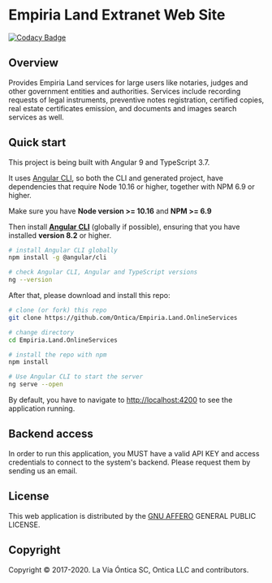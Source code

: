 # Empiria Land Extranet Web Site

[![Codacy Badge](https://api.codacy.com/project/badge/Grade/5d4a7bd36f5b4001bd0d1af439c08cb0)](https://app.codacy.com/app/Ontica/Empiria.Land.Extranet?utm_source=github.com&utm_medium=referral&utm_content=Ontica/Empiria.Land.Extranet&utm_campaign=Badge_Grade_Dashboard)

## Overview

Provides Empiria Land services for large users like notaries, judges and other government entities and authorities. Services include recording requests of legal instruments, preventive notes registration, certified copies, real estate certificates emission, and documents and images search services as well.

## Quick start

This project is being built with Angular 9 and TypeScript 3.7.

It uses [Angular CLI](https://github.com/angular/angular-cli), so both the CLI and generated project, have dependencies that require Node 10.16 or higher, together with NPM 6.9 or higher.

Make sure you have **Node version >= 10.16** and **NPM >= 6.9**

Then install **[Angular CLI](https://github.com/angular/angular-cli)** (globally if possible), ensuring that you have installed **version 8.2** or higher.

```bash
# install Angular CLI globally
npm install -g @angular/cli

# check Angular CLI, Angular and TypeScript versions
ng --version
```

After that, please download and install this repo:

```bash
# clone (or fork) this repo
git clone https://github.com/Ontica/Empiria.Land.OnlineServices

# change directory
cd Empiria.Land.OnlineServices

# install the repo with npm
npm install

# Use Angular CLI to start the server
ng serve --open

```

By default, you have to navigate to [http://localhost:4200](http://localhost:4200) to see the application running.

## Backend access

In order to run this application, you MUST have a valid API KEY and access credentials to connect to the system's backend. Please request them by sending us an email.

## License

This web application is distributed by the [GNU AFFERO](https://github.com/Ontica/Empiria.Land.Extanet/blob/master/LICENSE.txt) GENERAL PUBLIC LICENSE.

## Copyright

Copyright © 2017-2020. La Vía Óntica SC, Ontica LLC and contributors.
